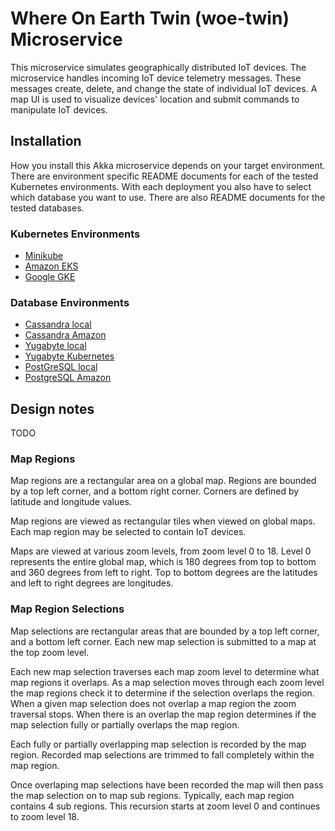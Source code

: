 
# Where On Earth Twin (woe-twin) Microservice

This microservice simulates geographically distributed IoT devices. The microservice handles incoming IoT device telemetry messages. These messages create, delete, and change the state of individual IoT devices. A map UI is used to visualize devices' location and submit commands to manipulate IoT devices.

## Installation

How you install this Akka microservice depends on your target environment. There are environment specific README documents for each of the tested Kubernetes environments. With each deployment you also have to select which database you want to use. There are also README documents for the tested databases.

### Kubernetes Environments

* [Minikube](https://github.com/mckeeh3/woe-twin/blob/master/README-minikube.md)
* [Amazon EKS](https://github.com/mckeeh3/woe-twin/blob/master/README-amazon-eks.md)
* [Google GKE](https://github.com/mckeeh3/woe-twin/blob/master/README-google-gks.md)

### Database Environments

* [Cassandra local](https://github.com/mckeeh3/woe-twin/blob/master/README-database-cassandra-local.md)
* [Cassandra Amazon](https://github.com/mckeeh3/woe-twin/blob/master/README-database-cassandra-amazon.md)
* [Yugabyte local](https://github.com/mckeeh3/woe-twin/blob/master/README-database-cassandra-amazon.md)
* [Yugabyte Kubernetes](https://github.com/mckeeh3/woe-twin/blob/master/README-database-cassandra-amazon.md)
* [PostGreSQL local](https://github.com/mckeeh3/woe-twin/blob/master/README-database-postgresql-local.md)
* [PostgreSQL Amazon](https://github.com/mckeeh3/woe-twin/blob/master/README-database-postgresql-amazon.md)

## Design notes

TODO

### Map Regions

Map regions are a rectangular area on a global map. Regions are bounded
by a top left corner, and a bottom right corner. Corners are defined by latitude
and longitude values.

Map regions are viewed as rectangular tiles when viewed on global maps.
Each map region may be selected to contain IoT devices.

Maps are viewed at various zoom levels, from zoom level 0 to 18. Level 0
represents the entire global map, which is 180 degrees from top to bottom
and 360 degrees from left to right. Top to bottom degrees are the latitudes
and left to right degrees are longitudes.

### Map Region Selections

Map selections are rectangular areas that are bounded by a top left
corner, and a bottom left corner. Each new map selection is submitted to
a map at the top zoom level.

Each new map selection traverses each map zoom
level to determine what map regions it overlaps. As a map selection
moves through each zoom level the map regions check it to determine if
the selection overlaps the region. When a given map selection does not
overlap a map region the zoom traversal stops. When there is an overlap
the map region determines if the map selection fully or partially overlaps
the map region.

Each fully or partially overlapping  map selection is recorded by the map
region. Recorded map selections are trimmed to fall completely within the
map region.

Once overlaping map selections have been recorded the map will then pass
the map selection on to map sub regions. Typically, each map region
contains 4 sub regions. This recursion starts at zoom level 0 and continues
to zoom level 18.
